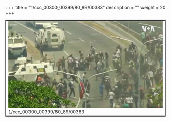 +++
title = "1/ccc_00300_00399/80_89/00383"
description = ""
weight = 20
+++

<table style="border:2px solid black;max-width:800px;max-height:800px;" 
><tr><td>
<img class="center-fit-jpg"
src="/jpg_/aaa_20190430_NxaOmWaI8sI_00382.jpg">
1/ccc_00300_00399/80_89/00383
</img></td></tr></table>
